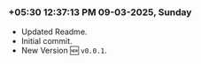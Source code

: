 

#
### **+05:30 12:37:13 PM 09-03-2025, Sunday**

  - Updated Readme.
  - Initial commit.
  - New Version 🆕 `v0.0.1`.

